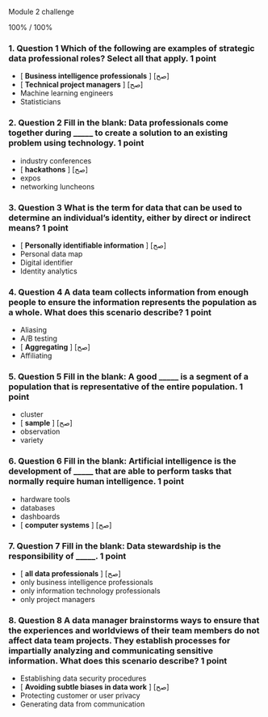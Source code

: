 Module 2 challenge

100% / 100%



### 1. Question 1 Which of the following are examples of strategic data professional roles? Select all that apply. 1 point
* [ **Business intelligence professionals** ] [صح]
* [ **Technical project managers** ] [صح]
* Machine learning engineers 
* Statisticians


### 2. Question 2 Fill in the blank: Data professionals come together during _____ to create a solution to an existing problem using technology. 1 point
* industry conferences 
* [ **hackathons** ] [صح]
* expos 
* networking luncheons

### 3. Question 3 What is the term for data that can be used to determine an individual’s identity, either by direct or indirect means? 1 point 
* [ **Personally identifiable information** ] [صح]
* Personal data map 
* Digital identifier 
* Identity analytics



### 4. Question 4 A data team collects information from enough people to ensure the information represents the population as a whole. What does this scenario describe? 1 point 
* Aliasing 
* A/B testing 
* [ **Aggregating** ] [صح]
* Affiliating


### 5. Question 5 Fill in the blank: A good _____ is a segment of a population that is representative of the entire population. 1 point
* cluster 
* [ **sample** ] [صح]
* observation 
* variety


### 6. Question 6 Fill in the blank: Artificial intelligence is the development of _____ that are able to perform tasks that normally require human intelligence. 1 point 
* hardware tools 
* databases 
* dashboards 
* [ **computer systems** ] [صح]


### 7. Question 7 Fill in the blank: Data stewardship is the responsibility of _____. 1 point 
* [ **all data professionals** ] [صح]
* only business intelligence professionals 
* only information technology professionals 
* only project managers



### 8. Question 8 A data manager brainstorms ways to ensure that the experiences and worldviews of their team members do not affect data team projects. They establish processes for impartially analyzing and communicating sensitive information. What does this scenario describe? 1 point 
* Establishing data security procedures 
* [ **Avoiding subtle biases in data work** ] [صح]
* Protecting customer or user privacy 
* Generating data from communication






































